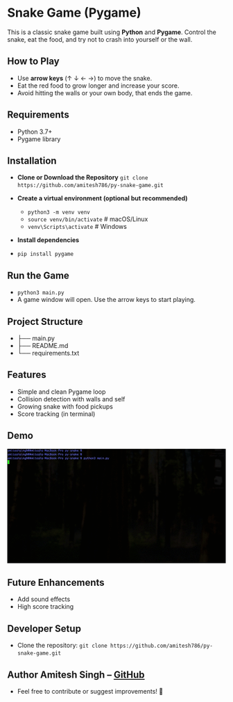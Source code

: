 # Snake Game (Pygame)

This is a classic snake game built using **Python** and **Pygame**. Control the snake, eat the food, and try not to crash into yourself or the wall.

## How to Play

- Use **arrow keys** (↑ ↓ ← →) to move the snake.
- Eat the red food to grow longer and increase your score.
- Avoid hitting the walls or your own body, that ends the game.

## Requirements

- Python 3.7+
- Pygame library

## Installation
- **Clone or Download the Repository**
`git clone https://github.com/amitesh786/py-snake-game.git`

- **Create a virtual environment (optional but recommended)**
    - `python3 -m venv venv`
    - `source venv/bin/activate`  # macOS/Linux
    - `venv\Scripts\activate`     # Windows
- **Install dependencies**
- `pip install pygame`

## Run the Game
- `python3 main.py`
- A game window will open. Use the arrow keys to start playing.

## Project Structure
- ├── main.py
- ├── README.md
- └── requirements.txt

## Features
- Simple and clean Pygame loop
- Collision detection with walls and self
- Growing snake with food pickups
- Score tracking (in terminal)

## Demo
![Snake-Game](Snake-Game.gif)

## Future Enhancements
- Add sound effects
- High score tracking

## Developer Setup
- Clone the repository: `git clone https://github.com/amitesh786/py-snake-game.git`

## Author Amitesh Singh – [GitHub](https://github.com/amitesh786)
- Feel free to contribute or suggest improvements! 🙌
